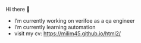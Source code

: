  Hi there 👋

-  I’m currently working on verifoe as a qa engineer
-  I’m currently learning automation 
- visit my cv:
https://milim45.github.io/html2/

